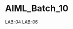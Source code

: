 # AIML_Batch_10
[LAB-04](https://github.com/rithwikburri/AIML_Batch_10/blob/main/Lab_4.ipynb)
[LAB-06](https://github.com/rithwikburri/AIML_Batch_10/blob/main/Lab03_AIML.ipynb)
